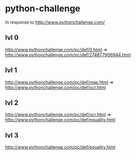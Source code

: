 # python-challenge
In response to http://www.pythonchallenge.com/

## lvl 0
http://www.pythonchallenge.com/pc/def/0.html
=> http://www.pythonchallenge.com/pc/def/274877906944.html

## lvl 1
http://www.pythonchallenge.com/pc/def/map.html
=> http://www.pythonchallenge.com/pc/def/ocr.html

## lvl 2
http://www.pythonchallenge.com/pc/def/ocr.html
=> http://www.pythonchallenge.com/pc/def/equality.html

## lvl 3
http://www.pythonchallenge.com/pc/def/equality.html